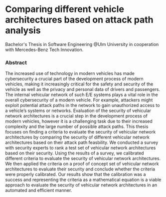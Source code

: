 # Comparing different vehicle architectures based on attack path analysis

Bachelor's Thesis in Software Engineering @Ulm University in cooperation with Mercedes-Benz Tech Innovation.

### Abstract

The increased use of technology in modern vehicles has made cybersecurity a crucial part of the development process of modern vehicles, making it increasingly critical for the safety and security of the vehicle as well as the privacy and personal data of drivers and passengers. The internal vehicular network of such E/E systems plays a vital role in the overall cybersecurity of a modern vehicle. For example, attackers might exploit potential attack paths in the network to gain unauthorized access to a vehicle’s systems or networks. Evaluation of the security of vehicular network architectures is a crucial step in the development process of modern vehicles, however it is a challenging task due to their increased complexity and the large number of possible attack paths. This thesis focuses on finding a criteria to evaluate the security of vehicular network architectures by comparing the security of different vehicular network architectures based on their attack path feasbility. We conducted a survey with security experts to rank a test set of vehicular network architectures based on their security. Using the results of a survey, we calibrated different criteria to evaluate the security of vehicular network architectures. We then applied the criteria on a proof of concept set of vehicular network architectures to evaluate their security and conclude whether the criteria were properly calibrated. Our results show that the calibration was a success and representing the criteria as a mathematical equation is a viable approach to evaluate the security of vehicular network architectures in an automated and efficient manner.
